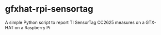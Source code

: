 # gfxhat-rpi-sensortag
A simple Python script to report TI SensorTag CC2625 measures on a GTX-HAT on a Raspberry Pi
